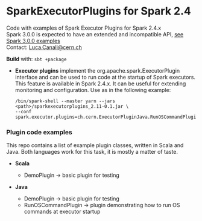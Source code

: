 # SparkExecutorPlugins for Spark 2.4
Code with examples of Spark Executor Plugins for Spark 2.4.x  
Spark 3.0.0 is expected to have an extended and incompatible API, [see Spark 3.0.0 examples](https://github.com/SparkExecutorPlugins)  
Contact: Luca.Canali@cern.ch

**Build** with: `sbt +package`  

- **Executor plugins** implement the org.apache.spark.ExecutorPlugin interface and can be
used to run code at the startup of Spark executors. 
This feature is available in Spark 2.4.x. It can be useful for extending monitoring and configuration. Use as in the following example:
  ```
  /bin/spark-shell --master yarn --jars <path>/sparkexecutorplugins_2.11-0.1.jar \
  --conf spark.executor.plugins=ch.cern.ExecutorPluginJava.RunOSCommandPlugin 
  ```

### Plugin code examples
This repo contains a list of example plugin classes, written in Scala and Java. 
Both languages work for this task, it is mostly a matter of taste.

- **Scala**
  - DemoPlugin -> basic plugin for testing
   
- **Java** 
  - DemoPlugin -> basic plugin for testing
  - RunOSCommandPlugin -> plugin demonstrating how to run OS commands at executor startup
    